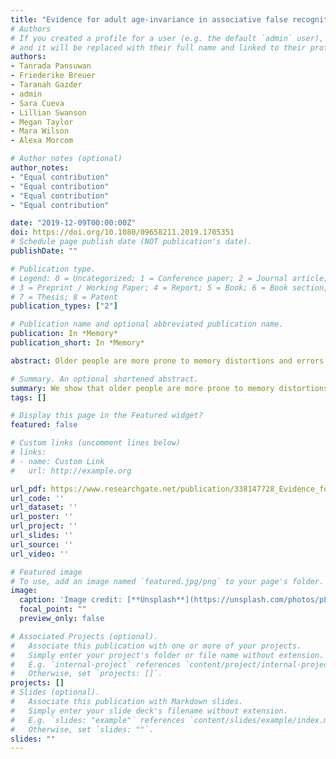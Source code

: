 ```yaml
---
title: "Evidence for adult age-invariance in associative false recognition"
# Authors
# If you created a profile for a user (e.g. the default `admin` user), write the username (folder name) here 
# and it will be replaced with their full name and linked to their profile.
authors:
- Tanrada Pansuwan
- Friederike Breuer
- Taranah Gazder
- admin
- Sara Cueva
- Lillian Swanson
- Megan Taylor
- Mara Wilson
- Alexa Morcom

# Author notes (optional)
author_notes:
- "Equal contribution"
- "Equal contribution"
- "Equal contribution"
- "Equal contribution"

date: "2019-12-09T00:00:00Z"
doi: https://doi.org/10.1080/09658211.2019.1705351
# Schedule page publish date (NOT publication's date).
publishDate: ""

# Publication type.
# Legend: 0 = Uncategorized; 1 = Conference paper; 2 = Journal article;
# 3 = Preprint / Working Paper; 4 = Report; 5 = Book; 6 = Book section;
# 7 = Thesis; 8 = Patent
publication_types: ["2"]

# Publication name and optional abbreviated publication name.
publication: In *Memory*
publication_short: In *Memory*

abstract: Older people are more prone to memory distortions and errors than young people, but do not always show greater false recognition in the Deese–Roediger–McDermott (DRM) task. We report two preregistered experiments investigating whether recent findings of age-invariant false recognition extend to designs in which studied items are blocked. According to Tun et al. (1998), age effects on false recognition in the DRM task are due to a greater reliance on gist processing which is enhanced under blocked study conditions. Experiment 1 assessed false recognition in an online variant of the DRM task where words were presented visually, with incidental encoding. The results showed Bayesian evidence against greater false recognition by older adults, whether lures were semantically associated with studied lists, or perceptually related (presented in the same distinctive font as studied lists) or both. Experiment 2 used a typical DRM procedure with auditory lists and intentional encoding, closely reproducing Tun et al. (1998). Experiment 2 but omitting an initial test of recall. The results showed evidence against an age-related increase in critical lure false recognition under these conditions. Together, the data suggest that older people do not make more associative memory errors in recognition tests than young people.

# Summary. An optional shortened abstract.
summary: We show that older people are more prone to memory distortions and errors than young people, but do not always show greater false recognition in the Deese–Roediger–McDermott (DRM) task. 
tags: []

# Display this page in the Featured widget?
featured: false

# Custom links (uncomment lines below)
# links:
# - name: Custom Link
#   url: http://example.org

url_pdf: https://www.researchgate.net/publication/338147728_Evidence_for_adult_age-invariance_in_associative_false_recognition
url_code: ''
url_dataset: ''
url_poster: ''
url_project: ''
url_slides: ''
url_source: ''
url_video: ''

# Featured image
# To use, add an image named `featured.jpg/png` to your page's folder. 
image:
  caption: 'Image credit: [**Unsplash**](https://unsplash.com/photos/pLCdAaMFLTE)'
  focal_point: ""
  preview_only: false

# Associated Projects (optional).
#   Associate this publication with one or more of your projects.
#   Simply enter your project's folder or file name without extension.
#   E.g. `internal-project` references `content/project/internal-project/index.md`.
#   Otherwise, set `projects: []`.
projects: []
# Slides (optional).
#   Associate this publication with Markdown slides.
#   Simply enter your slide deck's filename without extension.
#   E.g. `slides: "example"` references `content/slides/example/index.md`.
#   Otherwise, set `slides: ""`.
slides: ""
---
```

